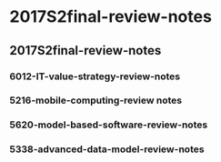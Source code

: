 # 2017S2final-review-notes
## 2017S2final-review-notes
### 6012-IT-value-strategy-review-notes
### 5216-mobile-computing-review notes
### 5620-model-based-software-review-notes
### 5338-advanced-data-model-review-notes
